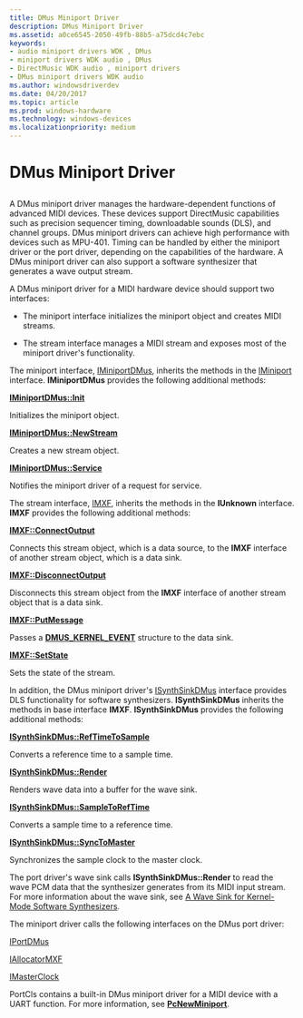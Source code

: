 ```yaml
---
title: DMus Miniport Driver
description: DMus Miniport Driver
ms.assetid: a0ce6545-2050-49fb-88b5-a75dcd4c7ebc
keywords:
- audio miniport drivers WDK , DMus
- miniport drivers WDK audio , DMus
- DirectMusic WDK audio , miniport drivers
- DMus miniport drivers WDK audio
ms.author: windowsdriverdev
ms.date: 04/20/2017
ms.topic: article
ms.prod: windows-hardware
ms.technology: windows-devices
ms.localizationpriority: medium
---
```


# DMus Miniport Driver


## <span id="dmus_miniport_driver"></span><span id="DMUS_MINIPORT_DRIVER"></span>


A DMus miniport driver manages the hardware-dependent functions of advanced MIDI devices. These devices support DirectMusic capabilities such as precision sequencer timing, downloadable sounds (DLS), and channel groups. DMus miniport drivers can achieve high performance with devices such as MPU-401. Timing can be handled by either the miniport driver or the port driver, depending on the capabilities of the hardware. A DMus miniport driver can also support a software synthesizer that generates a wave output stream.

A DMus miniport driver for a MIDI hardware device should support two interfaces:

-   The miniport interface initializes the miniport object and creates MIDI streams.

-   The stream interface manages a MIDI stream and exposes most of the miniport driver's functionality.

The miniport interface, [IMiniportDMus](https://msdn.microsoft.com/library/windows/hardware/ff536699), inherits the methods in the [IMiniport](https://msdn.microsoft.com/library/windows/hardware/ff536698) interface. **IMiniportDMus** provides the following additional methods:

[**IMiniportDMus::Init**](https://msdn.microsoft.com/library/windows/hardware/ff536700)

Initializes the miniport object.

[**IMiniportDMus::NewStream**](https://msdn.microsoft.com/library/windows/hardware/ff536701)

Creates a new stream object.

[**IMiniportDMus::Service**](https://msdn.microsoft.com/library/windows/hardware/ff536702)

Notifies the miniport driver of a request for service.

The stream interface, [IMXF](https://msdn.microsoft.com/library/windows/hardware/ff536782), inherits the methods in the **IUnknown** interface. **IMXF** provides the following additional methods:

[**IMXF::ConnectOutput**](https://msdn.microsoft.com/library/windows/hardware/ff536785)

Connects this stream object, which is a data source, to the **IMXF** interface of another stream object, which is a data sink.

[**IMXF::DisconnectOutput**](https://msdn.microsoft.com/library/windows/hardware/ff536787)

Disconnects this stream object from the **IMXF** interface of another stream object that is a data sink.

[**IMXF::PutMessage**](https://msdn.microsoft.com/library/windows/hardware/ff536791)

Passes a [**DMUS\_KERNEL\_EVENT**](https://msdn.microsoft.com/library/windows/hardware/ff536340) structure to the data sink.

[**IMXF::SetState**](https://msdn.microsoft.com/library/windows/hardware/ff536792)

Sets the state of the stream.

In addition, the DMus miniport driver's [ISynthSinkDMus](https://msdn.microsoft.com/library/windows/hardware/ff537011) interface provides DLS functionality for software synthesizers. **ISynthSinkDMus** inherits the methods in base interface **IMXF**. **ISynthSinkDMus** provides the following additional methods:

[**ISynthSinkDMus::RefTimeToSample**](https://msdn.microsoft.com/library/windows/hardware/ff537013)

Converts a reference time to a sample time.

[**ISynthSinkDMus::Render**](https://msdn.microsoft.com/library/windows/hardware/ff537015)

Renders wave data into a buffer for the wave sink.

[**ISynthSinkDMus::SampleToRefTime**](https://msdn.microsoft.com/library/windows/hardware/ff537018)

Converts a sample time to a reference time.

[**ISynthSinkDMus::SyncToMaster**](https://msdn.microsoft.com/library/windows/hardware/ff537019)

Synchronizes the sample clock to the master clock.

The port driver's wave sink calls **ISynthSinkDMus::Render** to read the wave PCM data that the synthesizer generates from its MIDI input stream. For more information about the wave sink, see [A Wave Sink for Kernel-Mode Software Synthesizers](a-wave-sink-for-kernel-mode-software-synthesizers.md).

The miniport driver calls the following interfaces on the DMus port driver:

[IPortDMus](https://msdn.microsoft.com/library/windows/hardware/ff536879)

[IAllocatorMXF](https://msdn.microsoft.com/library/windows/hardware/ff536491)

[IMasterClock](https://msdn.microsoft.com/library/windows/hardware/ff536696)

PortCls contains a built-in DMus miniport driver for a MIDI device with a UART function. For more information, see [**PcNewMiniport**](https://msdn.microsoft.com/library/windows/hardware/ff537714).

 

 




